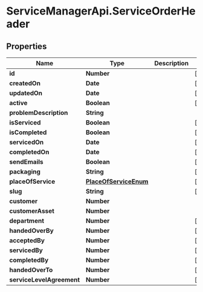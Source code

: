 # ServiceManagerApi.ServiceOrderHeader

## Properties

Name | Type | Description | Notes
------------ | ------------- | ------------- | -------------
**id** | **Number** |  | [readonly] 
**createdOn** | **Date** |  | [readonly] 
**updatedOn** | **Date** |  | [readonly] 
**active** | **Boolean** |  | [optional] 
**problemDescription** | **String** |  | 
**isServiced** | **Boolean** |  | [optional] 
**isCompleted** | **Boolean** |  | [optional] 
**servicedOn** | **Date** |  | [optional] 
**completedOn** | **Date** |  | [optional] 
**sendEmails** | **Boolean** |  | [optional] 
**packaging** | **String** |  | [optional] 
**placeOfService** | [**PlaceOfServiceEnum**](PlaceOfServiceEnum.md) |  | [optional] 
**slug** | **String** |  | [optional] 
**customer** | **Number** |  | 
**customerAsset** | **Number** |  | 
**department** | **Number** |  | [optional] 
**handedOverBy** | **Number** |  | [optional] 
**acceptedBy** | **Number** |  | [optional] 
**servicedBy** | **Number** |  | [optional] 
**completedBy** | **Number** |  | [optional] 
**handedOverTo** | **Number** |  | [optional] 
**serviceLevelAgreement** | **Number** |  | [optional] 


